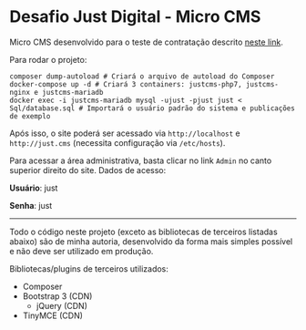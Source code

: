 # Desafio Just Digital - Micro CMS

Micro CMS desenvolvido para o teste de contratação descrito [neste link](https://github.com/justdigital/desafios/blob/master/cms/README.md).

Para rodar o projeto:

```
composer dump-autoload # Criará o arquivo de autoload do Composer
docker-compose up -d # Criará 3 containers: justcms-php7, justcms-nginx e justcms-mariadb
docker exec -i justcms-mariadb mysql -ujust -pjust just < Sql/database.sql # Importará o usuário padrão do sistema e publicações de exemplo
```

Após isso, o site poderá ser acessado via `http://localhost` e
`http://just.cms` (necessita configuração via `/etc/hosts`).

Para acessar a área administrativa, basta clicar no link `Admin`
no canto superior direito do site. Dados de acesso:

**Usuário**: just

**Senha**: just

-----

Todo o código neste projeto (exceto as bibliotecas de terceiros
listadas abaixo) são de minha autoria, desenvolvido da forma
mais simples possível e não deve ser utilizado em produção.


Bibliotecas/plugins de terceiros utilizados:
- Composer
- Bootstrap 3 (CDN)
    - jQuery (CDN)
- TinyMCE (CDN)
